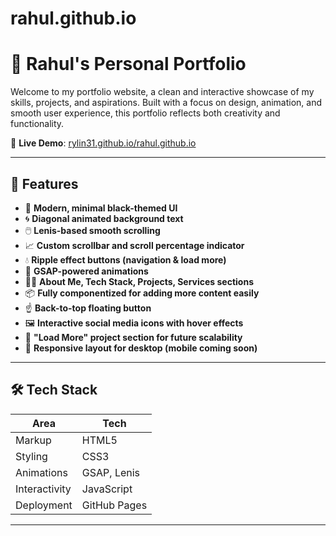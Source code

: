 # rahul.github.io
# 🎯 Rahul's Personal Portfolio

Welcome to my portfolio website, a clean and interactive showcase of my skills, projects, and aspirations. Built with a focus on design, animation, and smooth user experience, this portfolio reflects both creativity and functionality.

🔗 **Live Demo**: [rylin31.github.io/rahul.github.io](https://rylin31.github.io/rahul.github.io)

---

## 🚀 Features

- 🎨 **Modern, minimal black-themed UI**
- 🌀 **Diagonal animated background text**
- 🖱️ **Lenis-based smooth scrolling**
- 📈 **Custom scrollbar and scroll percentage indicator**
- 💧 **Ripple effect buttons (navigation & load more)**
- 🚀 **GSAP-powered animations**
- 👨‍💻 **About Me, Tech Stack, Projects, Services sections**
- 📦 **Fully componentized for adding more content easily**
- ☝️ **Back-to-top floating button**
- 🖼️ **Interactive social media icons with hover effects**
- 🧠 **"Load More" project section for future scalability**
- 📱 **Responsive layout for desktop (mobile coming soon)**

---

## 🛠 Tech Stack

| Area            | Tech                       |
|-----------------|----------------------------|
| Markup          | HTML5                      |
| Styling         | CSS3                       |
| Animations      | GSAP, Lenis                |
| Interactivity   | JavaScript                 |
| Deployment      | GitHub Pages               |

---
